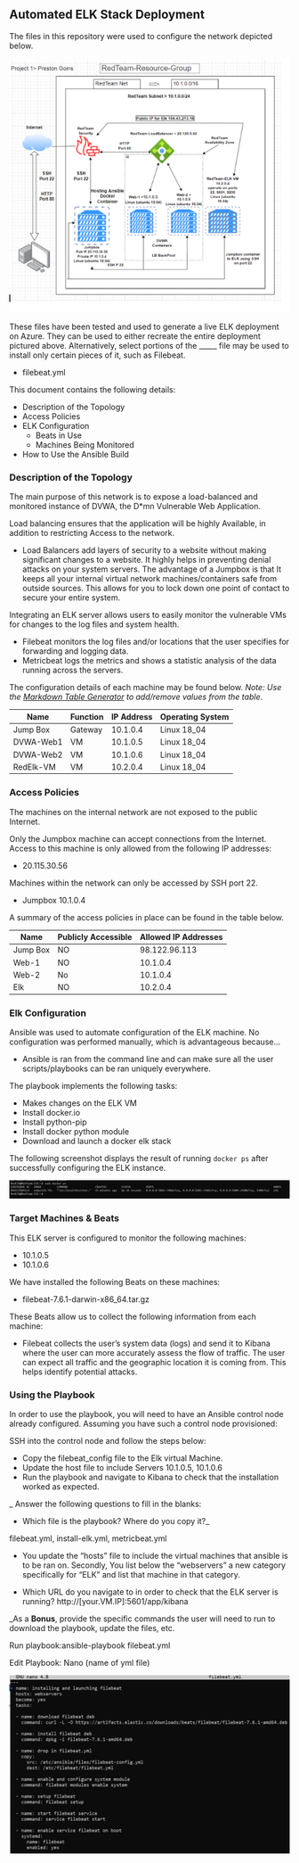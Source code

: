 ## Automated ELK Stack Deployment

The files in this repository were used to configure the network depicted below.

![Network Diagram](diagram/Unit%2013%20Project%20Diagram.png)

These files have been tested and used to generate a live ELK deployment on Azure. They can be used to either recreate the entire deployment pictured above. Alternatively, select portions of the _____ file may be used to install only certain pieces of it, such as Filebeat.

- filebeat.yml

This document contains the following details:
- Description of the Topology
- Access Policies
- ELK Configuration
  - Beats in Use
  - Machines Being Monitored
- How to Use the Ansible Build


### Description of the Topology

The main purpose of this network is to expose a load-balanced and monitored instance of DVWA, the D*mn Vulnerable Web Application.

Load balancing ensures that the application will be highly Available, in addition to restricting Access to the network.
- Load Balancers add layers of security to a website without making significant changes to a website. It highly helps in preventing denial attacks on your system servers. The advantage of a Jumpbox is that It keeps all your internal virtual network machines/containers safe from outside sources.  This allows for you to lock down one point of contact to secure your entire system.

Integrating an ELK server allows users to easily monitor the vulnerable VMs for changes to the log files and system health.
- Filebeat monitors the log files and/or locations that the user specifies for forwarding and logging data.
- Metricbeat logs the metrics and shows a statistic analysis of the data running across the servers. 

The configuration details of each machine may be found below.
_Note: Use the [Markdown Table Generator](http://www.tablesgenerator.com/markdown_tables) to add/remove values from the table_.

| Name     | Function | IP Address | Operating System |
|----------|----------|------------|------------------|
| Jump Box | Gateway  | 10.1.0.4   | Linux 18_04      |
| DVWA-Web1|    VM    | 10.1.0.5   | Linux 18_04      |
| DVWA-Web2|    VM    | 10.1.0.6   | Linux 18_04      |
| RedElk-VM|    VM    | 10.2.0.4   | Linux 18_04      |

### Access Policies

The machines on the internal network are not exposed to the public Internet. 

Only the Jumpbox machine can accept connections from the Internet. Access to this machine is only allowed from the following IP addresses:
- 20.115.30.56

Machines within the network can only be accessed by SSH port 22.
- Jumpbox 10.1.0.4

A summary of the access policies in place can be found in the table below.

| Name     | Publicly Accessible | Allowed IP Addresses |
|----------|---------------------|----------------------|
| Jump Box |     NO              |  98.122.96.113       |
|  Web-1   |     NO              |  10.1.0.4            |
|  Web-2   |     No              |  10.1.0.4            |
|  Elk     |     NO              |  10.2.0.4            |   

### Elk Configuration

Ansible was used to automate configuration of the ELK machine. No configuration was performed manually, which is advantageous because...
- Ansible is ran from the command line and can make sure all the user scripts/playbooks can be ran uniquely everywhere.

The playbook implements the following tasks:
- Makes changes on the ELK VM
- Install docker.io
- Install python-pip
- Install docker python module
- Download and launch a docker elk stack 

The following screenshot displays the result of running `docker ps` after successfully configuring the ELK instance.


![Docker Elk](images/Elk-Server-Container.png)







### Target Machines & Beats
This ELK server is configured to monitor the following machines:
- 10.1.0.5
- 10.1.0.6

We have installed the following Beats on these machines:
- filebeat-7.6.1-darwin-x86_64.tar.gz

These Beats allow us to collect the following information from each machine:
- Filebeat collects the user’s system data (logs) and send it to Kibana where the user can more accurately assess the flow of traffic. The user can expect all traffic and the geographic location it is coming from.  This helps identify potential attacks. 

### Using the Playbook
In order to use the playbook, you will need to have an Ansible control node already configured. Assuming you have such a control node provisioned: 

SSH into the control node and follow the steps below:
- Copy the filebeat_config file to the Elk virtual Machine.
- Update the host file to include Servers 10.1.0.5, 10.1.0.6
- Run the playbook and navigate to Kibana to check that the installation worked as expected.

_ Answer the following questions to fill in the blanks: 

- Which file is the playbook? Where do you copy it?_

filebeat.yml, install-elk.yml, metricbeat.yml

- You update the “hosts” file to include the virtual machines that ansible is to be ran on. Secondly, You list below the “webservers” a new category specifically for “ELK” and list that machine in that category. 

- Which URL do you navigate to in order to check that the ELK server is running? http://[your.VM.IP]:5601/app/kibana




















_As a **Bonus**, provide the specific commands the user will need to run to download the playbook, update the files, etc.

Run playbook:ansible-playbook filebeat.yml

Edit Playbook: Nano (name of yml file)

![filebeat-playbook](images/Filebeat-playbook.png)

